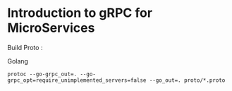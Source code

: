 # Introduction to gRPC for MicroServices

Build Proto :

Golang 
```
protoc --go-grpc_out=. --go-grpc_opt=require_unimplemented_servers=false --go_out=. proto/*.proto
```
